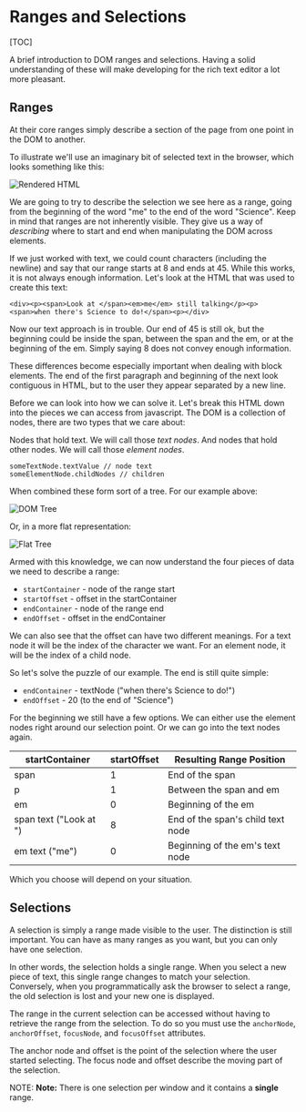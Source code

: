 <!--
    This source file is part of the open source project
    ExpressionEngine User Guide (https://github.com/ExpressionEngine/ExpressionEngine-User-Guide)

    @link      https://expressionengine.com/
    @copyright Copyright (c) 2003-2020, Packet Tide, LLC (https://ellislab.com)
    @license   https://expressionengine.com/license Licensed under Apache License, Version 2.0
-->

# Ranges and Selections

[TOC]

A brief introduction to DOM ranges and selections. Having a solid understanding of these will make developing for the rich text editor a lot more pleasant.

## Ranges

At their core ranges simply describe a section of the page from one point in the DOM to another.

To illustrate we'll use an imaginary bit of selected text in the browser, which looks something like this:

![Rendered HTML](_images/rte-ranges-selections-rendered.png)

We are going to try to describe the selection we see here as a range, going from the beginning of the word "me" to the end of the word "Science". Keep in mind that ranges are not inherently visible. They give us a way of _describing_ where to start and end when manipulating the DOM across elements.

If we just worked with text, we could count characters (including the newline) and say that our range starts at 8 and ends at 45. While this works, it is not always enough information. Let's look at the HTML that was used to create this text:

    <div><p><span>Look at </span><em>me</em> still talking</p><p><span>when there's Science to do!</span><p></div>

Now our text approach is in trouble. Our end of 45 is still ok, but the beginning could be inside the span, between the span and the em, or at the beginning of the em. Simply saying 8 does not convey enough information.

These differences become especially important when dealing with block elements. The end of the first paragraph and beginning of the next look contiguous in HTML, but to the user they appear separated by a new line.

Before we can look into how we can solve it. Let's break this HTML down into the pieces we can access from javascript. The DOM is a collection of nodes, there are two types that we care about:

Nodes that hold text. We will call those _text nodes_. And nodes that hold other nodes. We will call those _element nodes_.

    someTextNode.textValue // node text
    someElementNode.childNodes // children

When combined these form sort of a tree. For our example above:

![DOM Tree](_images/rte-ranges-selections-tree.png)

Or, in a more flat representation:

![Flat Tree](_images/rte-ranges-selections-flattree.png)

Armed with this knowledge, we can now understand the four pieces of data we need to describe a range:

- `startContainer` - node of the range start
- `startOffset` - offset in the startContainer
- `endContainer` - node of the range end
- `endOffset` - offset in the endContainer

We can also see that the offset can have two different meanings. For a text node it will be the index of the character we want. For an element node, it will be the index of a child node.

So let's solve the puzzle of our example. The end is still quite simple:

- `endContainer` - textNode ("when there's Science to do!")
- `endOffset` - 20 (to the end of "Science")

For the beginning we still have a few options. We can either use the element nodes right around our selection point. Or we can go into the text nodes again.

| startContainer         | startOffset | Resulting Range Position          |
| ---------------------- | ----------- | --------------------------------- |
| span                   | 1           | End of the span                   |
| p                      | 1           | Between the span and em           |
| em                     | 0           | Beginning of the em               |
| span text ("Look at ") | 8           | End of the span's child text node |
| em text ("me")         | 0           | Beginning of the em's text node   |

Which you choose will depend on your situation.

## Selections

A selection is simply a range made visible to the user. The distinction is still important. You can have as many ranges as you want, but you can only have one selection.

In other words, the selection holds a single range. When you select a new piece of text, this single range changes to match your selection. Conversely, when you programmatically ask the browser to select a range, the old selection is lost and your new one is displayed.

The range in the current selection can be accessed without having to retrieve the range from the selection. To do so you must use the `anchorNode`, `anchorOffset`, `focusNode`, and `focusOffset` attributes.

The anchor node and offset is the point of the selection where the user started selecting. The focus node and offset describe the moving part of the selection.

NOTE: **Note:** There is one selection per window and it contains a **single** range.
